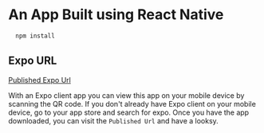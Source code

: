 # An App Built using React Native

```bash
  npm install
```

## Expo URL

[Published Expo Url](https://expo.io/@stizzle/projects/accessMore)

With an Expo client app you can view this app on your mobile device by scanning the QR code.
If you don't already have Expo client on your mobile device, go to your app store and search for expo. Once you have the app downloaded, you can visit the `Published Url` and have a looksy.
